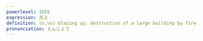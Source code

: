 ```yaml
---
powerlevel: 1655
expression: 炎上
definition: (n,vs) blazing up; destruction of a large building by fire; flood of comments to a blog, exceeding what the blog's owner can answer
pronunciation: えんじょう
---
```

